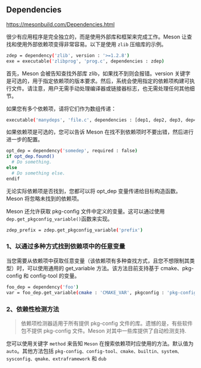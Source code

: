 ## Dependencies

https://mesonbuild.com/Dependencies.html

很少有应用程序是完全独立的，而是使用外部库和框架来完成工作。Meson 让查找和使用外部依赖项变得非常容易。以下是使用 `zlib` 压缩库的示例。

```bash
zdep = dependency('zlib', version : '>=1.2.8')
exe = executable('zlibprog', 'prog.c', dependencies : zdep)
```

首先，Meson 会被告知查找外部库 zlib，如果找不到则会报错。version 关键字是可选的，用于指定依赖项的版本要求。然后，系统会使用指定的依赖项构建可执行文件。请注意，用户无需手动处理编译器或链接器标志，也无需处理任何其他细节。

如果您有多个依赖项，请将它们作为数组传递：

```bash
executable('manydeps', 'file.c', dependencies : [dep1, dep2, dep3, dep4])
```

如果依赖项是可选的，您可以告诉 Meson 在找不到依赖项时不要出错，然后进行进一步的配置。

```bash
opt_dep = dependency('somedep', required : false)
if opt_dep.found()
  # Do something.
else
  # Do something else.
endif
```

无论实际依赖项是否找到，您都可以将 opt_dep 变量传递给目标构造函数。Meson 将忽略未找到的依赖项。

Meson 还允许获取 pkg-config 文件中定义的变量。这可以通过使用 `dep.get_pkgconfig_variable()`函数来实现。

```bash
zdep_prefix = zdep.get_pkgconfig_variable('prefix')
```

### 1、以通过多种方式找到依赖项中的任意变量

当您需要从依赖项中获取任意变量（该依赖项有多种查找方式，且您不想限制其类型）时，可以使用通用的 get_variable 方法。该方法目前支持基于 cmake、pkg-config 和 config-tool 的变量。

```bash
foo_dep = dependency('foo')
var = foo_dep.get_variable(cmake : 'CMAKE_VAR', pkgconfig : 'pkg-config-var', configtool : 'get-var', default_value : 'default')
```

### 2、依赖性检测方法

> 依赖项检测器适用于所有提供 pkg-config 文件的库。遗憾的是，有些软件包不提供 pkg-config 文件。Meson 对其中一些库提供了自动检测支持.

您可以使用关键字 `method` 来告知 `Meson` 在搜索依赖项时应使用的方法。默认值为 `auto`。其他方法包括 `pkg-config、config-tool、cmake、builtin、system、sysconfig、qmake、extraframework` 和 `dub`


